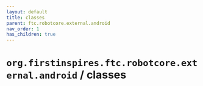 ```yaml
---
layout: default
title: classes
parent: ftc.robotcore.external.android
nav_order: 1
has_children: true
---
```

# `org.firstinspires.ftc.robotcore.external.android` / classes
      